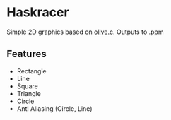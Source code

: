 # Haskracer

Simple 2D graphics based on [olive.c](https://github.com/tsoding/olive.c). Outputs to .ppm

## Features 
+ Rectangle
+ Line
+ Square
+ Triangle
+ Circle
+ Anti Aliasing (Circle, Line)